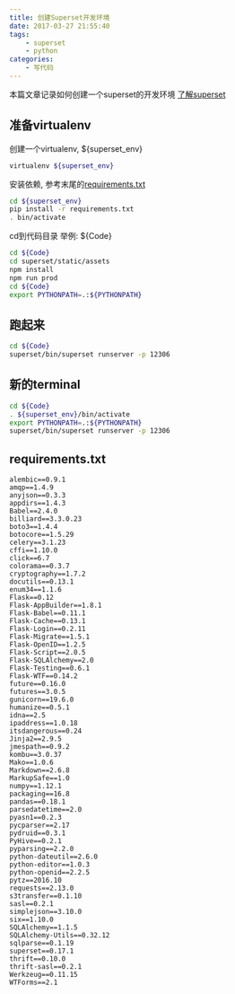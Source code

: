```yaml
---
title: 创建Superset开发环境
date: 2017-03-27 21:55:40
tags: 
    - superset
    - python
categories:
    - 写代码
---
```


本篇文章记录如何创建一个superset的开发环境
[了解superset](https://github.com/airbnb/superset)

<!-- more -->

准备virtualenv
------------

创建一个virtualenv, ${superset_env}
```bash
virtualenv ${superset_env}
```
安装依赖, 参考末尾的[requirements.txt](#requirements.txt)
```bash
cd ${superset_env}
pip install -r requirements.txt
. bin/activate
```


cd到代码目录 举例: ${Code}
```bash
cd ${Code}
cd superset/static/assets
npm install
npm run prod
cd ${Code}
export PYTHONPATH=.:${PYTHONPATH}
```


跑起来
------------
```bash
cd ${Code}
superset/bin/superset runserver -p 12306
```

新的terminal
------------

```bash
cd ${Code}
. ${superset_env}/bin/activate
export PYTHONPATH=.:${PYTHONPATH}
superset/bin/superset runserver -p 12306
```


requirements.txt
------------

```
alembic==0.9.1
amqp==1.4.9
anyjson==0.3.3
appdirs==1.4.3
Babel==2.4.0
billiard==3.3.0.23
boto3==1.4.4
botocore==1.5.29
celery==3.1.23
cffi==1.10.0
click==6.7
colorama==0.3.7
cryptography==1.7.2
docutils==0.13.1
enum34==1.1.6
Flask==0.12
Flask-AppBuilder==1.8.1
Flask-Babel==0.11.1
Flask-Cache==0.13.1
Flask-Login==0.2.11
Flask-Migrate==1.5.1
Flask-OpenID==1.2.5
Flask-Script==2.0.5
Flask-SQLAlchemy==2.0
Flask-Testing==0.6.1
Flask-WTF==0.14.2
future==0.16.0
futures==3.0.5
gunicorn==19.6.0
humanize==0.5.1
idna==2.5
ipaddress==1.0.18
itsdangerous==0.24
Jinja2==2.9.5
jmespath==0.9.2
kombu==3.0.37
Mako==1.0.6
Markdown==2.6.8
MarkupSafe==1.0
numpy==1.12.1
packaging==16.8
pandas==0.18.1
parsedatetime==2.0
pyasn1==0.2.3
pycparser==2.17
pydruid==0.3.1
PyHive==0.2.1
pyparsing==2.2.0
python-dateutil==2.6.0
python-editor==1.0.3
python-openid==2.2.5
pytz==2016.10
requests==2.13.0
s3transfer==0.1.10
sasl==0.2.1
simplejson==3.10.0
six==1.10.0
SQLAlchemy==1.1.5
SQLAlchemy-Utils==0.32.12
sqlparse==0.1.19
superset==0.17.1
thrift==0.10.0
thrift-sasl==0.2.1
Werkzeug==0.11.15
WTForms==2.1
```